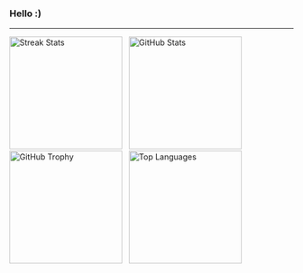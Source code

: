 
### Hello :)

---

<div align="left">
  <img src="https://github-readme-streak-stats.herokuapp.com/?user=whtsht&theme=tokyonight" alt="Streak Stats" style="height: 200px;">&nbsp;&nbsp;
  <img src="https://github-readme-stats.vercel.app/api?username=whtsht&show_icons=true&theme=tokyonight" alt="GitHub Stats" style="height: 200px;">&nbsp;&nbsp;
  <img src="https://github-profile-trophy.vercel.app/?username=whtsht&theme=tokyonight&row=2&column=4" alt="GitHub Trophy" style="height: 200px;">&nbsp;&nbsp;
  <img src="https://github-readme-stats.vercel.app/api/top-langs/?username=whtsht&layout=compact&count_weight=1&theme=tokyonight" alt="Top Languages" style="height: 200px;">&nbsp;&nbsp;
</div>
